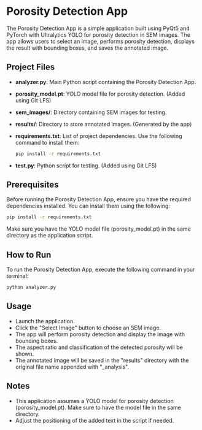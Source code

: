 # Porosity Detection App

The Porosity Detection App is a simple application built using PyQt5 and PyTorch with Ultralytics YOLO for porosity detection in SEM images. The app allows users to select an image, performs porosity detection, displays the result with bounding boxes, and saves the annotated image.

## Project Files

- **analyzer.py**: Main Python script containing the Porosity Detection App.
  
- **porosity_model.pt**: YOLO model file for porosity detection. (Added using Git LFS)
  
- **sem_images/**: Directory containing SEM images for testing.
  
- **results/**: Directory to store annotated images. (Generated by the app)
  
- **requirements.txt**: List of project dependencies. Use the following command to install them:

    ```bash
    pip install -r requirements.txt
    ```
  
- **test.py**: Python script for testing. (Added using Git LFS)

## Prerequisites

Before running the Porosity Detection App, ensure you have the required dependencies installed. You can install them using the following:

```bash
pip install -r requirements.txt
```

Make sure you have the YOLO model file (porosity_model.pt) in the same directory as the application script.

## How to Run

To run the Porosity Detection App, execute the following command in your terminal:

```bash
python analyzer.py
```
## Usage

- Launch the application.
- Click the "Select Image" button to choose an SEM image.
- The app will perform porosity detection and display the image with bounding boxes.
- The aspect ratio and classification of the detected porosity will be shown.
- The annotated image will be saved in the "results" directory with the original file name appended with "_analysis".

## Notes
- This application assumes a YOLO model for porosity detection (porosity_model.pt). Make sure to have the model file in the same directory.
- Adjust the positioning of the added text in the script if needed.
